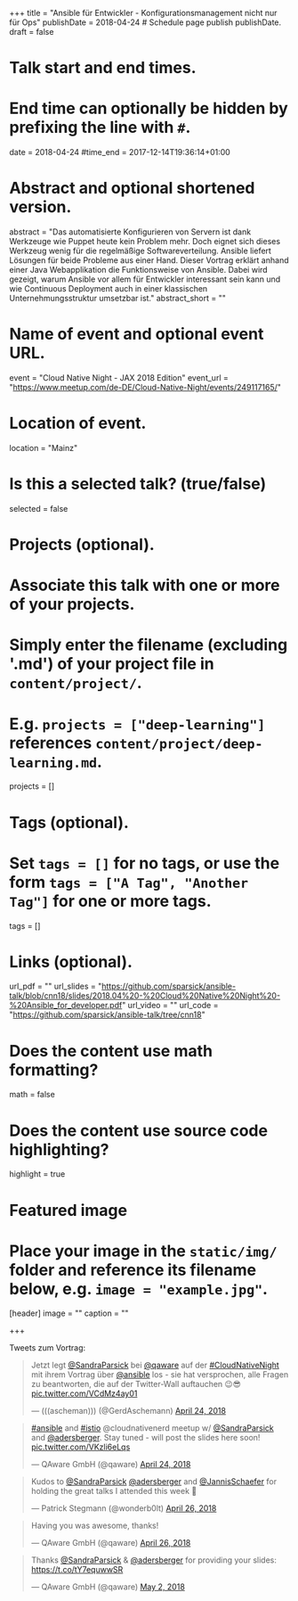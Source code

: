 +++
title = "Ansible für Entwickler - Konfigurationsmanagement nicht nur für Ops"
publishDate = 2018-04-24  # Schedule page publish publishDate.
draft = false

# Talk start and end times.
# End time can optionally be hidden by prefixing the line with `#`.
date = 2018-04-24
#time_end = 2017-12-14T19:36:14+01:00

# Abstract and optional shortened version.
abstract = "Das automatisierte Konfigurieren von Servern ist dank Werkzeuge wie Puppet heute kein Problem mehr. Doch eignet sich dieses Werkzeug wenig für die regelmäßige Softwareverteilung. Ansible liefert Lösungen für beide Probleme aus einer Hand. Dieser Vortrag erklärt anhand einer Java Webapplikation die Funktionsweise von Ansible. Dabei wird gezeigt, warum Ansible vor allem für Entwickler interessant sein kann und wie Continuous Deployment auch in einer klassischen Unternehmungsstruktur umsetzbar ist."
abstract_short = ""

# Name of event and optional event URL.
event = "Cloud Native Night - JAX 2018 Edition"
event_url = "https://www.meetup.com/de-DE/Cloud-Native-Night/events/249117165/"

# Location of event.
location = "Mainz"

# Is this a selected talk? (true/false)
selected = false

# Projects (optional).
#   Associate this talk with one or more of your projects.
#   Simply enter the filename (excluding '.md') of your project file in `content/project/`.
#   E.g. `projects = ["deep-learning"]` references `content/project/deep-learning.md`.
projects = []

# Tags (optional).
#   Set `tags = []` for no tags, or use the form `tags = ["A Tag", "Another Tag"]` for one or more tags.
tags = []

# Links (optional).
url_pdf = ""
url_slides = "https://github.com/sparsick/ansible-talk/blob/cnn18/slides/2018.04%20-%20Cloud%20Native%20Night%20-%20Ansible_for_developer.pdf"
url_video = ""
url_code = "https://github.com/sparsick/ansible-talk/tree/cnn18"

# Does the content use math formatting?
math = false

# Does the content use source code highlighting?
highlight = true

# Featured image
# Place your image in the `static/img/` folder and reference its filename below, e.g. `image = "example.jpg"`.
[header]
image = ""
caption = ""

+++

Tweets zum Vortrag:

<blockquote class="twitter-tweet" data-partner="tweetdeck"><p lang="de" dir="ltr">Jetzt legt <a href="https://twitter.com/SandraParsick?ref_src=twsrc%5Etfw">@SandraParsick</a> bei <a href="https://twitter.com/qaware?ref_src=twsrc%5Etfw">@qaware</a> auf der <a href="https://twitter.com/hashtag/CloudNativeNight?src=hash&amp;ref_src=twsrc%5Etfw">#CloudNativeNight</a> mit ihrem Vortrag über <a href="https://twitter.com/ansible?ref_src=twsrc%5Etfw">@ansible</a> los - sie hat versprochen, alle Fragen zu beantworten, die auf der Twitter-Wall auftauchen 😉😎 <a href="https://t.co/VCdMz4ay01">pic.twitter.com/VCdMz4ay01</a></p>&mdash; (((ascheman))) (@GerdAschemann) <a href="https://twitter.com/GerdAschemann/status/988835032923066368?ref_src=twsrc%5Etfw">April 24, 2018</a></blockquote>
<script async src="https://platform.twitter.com/widgets.js" charset="utf-8"></script>

<blockquote class="twitter-tweet" data-partner="tweetdeck"><p lang="en" dir="ltr"><a href="https://twitter.com/hashtag/ansible?src=hash&amp;ref_src=twsrc%5Etfw">#ansible</a> and <a href="https://twitter.com/hashtag/istio?src=hash&amp;ref_src=twsrc%5Etfw">#istio</a> @cloudnativenerd meetup w/ <a href="https://twitter.com/SandraParsick?ref_src=twsrc%5Etfw">@SandraParsick</a> and <a href="https://twitter.com/adersberger?ref_src=twsrc%5Etfw">@adersberger</a>. Stay tuned - will post the slides here soon! <a href="https://t.co/VKzli6eLqs">pic.twitter.com/VKzli6eLqs</a></p>&mdash; QAware GmbH (@qaware) <a href="https://twitter.com/qaware/status/988853949682855936?ref_src=twsrc%5Etfw">April 24, 2018</a></blockquote>
<script async src="https://platform.twitter.com/widgets.js" charset="utf-8"></script>

<blockquote class="twitter-tweet" data-conversation="none" data-cards="hidden" data-partner="tweetdeck"><p lang="en" dir="ltr">Kudos to <a href="https://twitter.com/SandraParsick?ref_src=twsrc%5Etfw">@SandraParsick</a> <a href="https://twitter.com/adersberger?ref_src=twsrc%5Etfw">@adersberger</a> and <a href="https://twitter.com/JannisSchaefer?ref_src=twsrc%5Etfw">@JannisSchaefer</a> for holding the great talks I attended this week 🙂</p>&mdash; Patrick Stegmann (@wonderb0lt) <a href="https://twitter.com/wonderb0lt/status/989602219698917379?ref_src=twsrc%5Etfw">April 26, 2018</a></blockquote>
<script async src="https://platform.twitter.com/widgets.js" charset="utf-8"></script>

<blockquote class="twitter-tweet" data-partner="tweetdeck"><p lang="en" dir="ltr">Having you was awesome, thanks!</p>&mdash; QAware GmbH (@qaware) <a href="https://twitter.com/qaware/status/989603957902397441?ref_src=twsrc%5Etfw">April 26, 2018</a></blockquote>
<script async src="https://platform.twitter.com/widgets.js" charset="utf-8"></script>

<blockquote class="twitter-tweet" data-partner="tweetdeck"><p lang="en" dir="ltr">Thanks <a href="https://twitter.com/SandraParsick?ref_src=twsrc%5Etfw">@SandraParsick</a> &amp; <a href="https://twitter.com/adersberger?ref_src=twsrc%5Etfw">@adersberger</a> for providing your slides: <a href="https://t.co/tY7equwwSR">https://t.co/tY7equwwSR</a></p>&mdash; QAware GmbH (@qaware) <a href="https://twitter.com/qaware/status/991676811011600385?ref_src=twsrc%5Etfw">May 2, 2018</a></blockquote>
<script async src="https://platform.twitter.com/widgets.js" charset="utf-8"></script>

